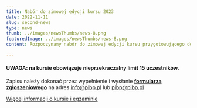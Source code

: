 ```yaml
---
title: Nabór do zimowej edycji kursu 2023
date: 2022-11-11
slug: second-news
type: news
thumb: ../images/newsThumbs/news-8.png
featuredImage: ../images/newsThumbs/news-8.png
content: Rozpoczynamy nabór do zimowej edycji kursu przygotowującego do planowania i projektowania budynków pasywnych. Kurs będzie trwał 80 godzin zegarowych.  Zajęcia będą odbywać się tylko i wyłącznie w trybie stacjonarnym w Warszawie. Kurs został podzielony na 3 etapy, każdy po 3 dni w systemie czwartek>piątek>sobota = jeden etap.

---
```

#### UWAGA: na kursie obowiązuje nieprzekraczalny  limit 15 uczestników.

Zapisu należy dokonać przez wypełnienie i wysłanie <a href="../../formularz-zgloszeniowy-CEPHd.pdf" target="_blank"><strong>formularza zgłoszeniowego</strong></a> na adres info@pibp.pl lub pibp@pibp.pl

<a href="/szkolenia/projektant-doradztwa/" taget="_blank">Więcej informacji o kursie i egzaminie</a>


